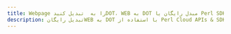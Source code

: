 ---title: Webpage را به  تبدیل کنیدDOT، WEB به DOT مبدل رایگان یا Perl SDKdescription: تبدیل رایگانWEB به DOT با استفاده از Perl Cloud APIs & SDK همچنین اسناد PDF را در Cloud ایجاد، ویرایش و رندر کنید.---